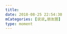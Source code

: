 ```yaml
---
title: 
date: 2018-08-25 22:54:30
mCategories: [说说,朋友圈]
type: moment
---
```


<div id="pics-20180825225430"></div>

<script src="/lib/moment/pics.js"></script>
<script>
var data = [
    {"link": "2018-08-25_000000.jpeg", "type": "shuoshuo"}
];
picsRender(data, "pics-20180825225430");
</script>

